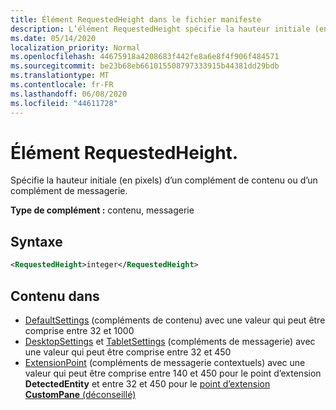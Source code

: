 ```yaml
---
title: Élément RequestedHeight dans le fichier manifeste
description: L’élément RequestedHeight spécifie la hauteur initiale (en pixels) d’un complément de contenu ou de messagerie.
ms.date: 05/14/2020
localization_priority: Normal
ms.openlocfilehash: 44675918a4208683f442fe8a6e8f4f906f484571
ms.sourcegitcommit: be23b68eb661015508797333915b44381dd29bdb
ms.translationtype: MT
ms.contentlocale: fr-FR
ms.lasthandoff: 06/08/2020
ms.locfileid: "44611728"
---
```

# <a name="requestedheight-element"></a>Élément RequestedHeight.

Spécifie la hauteur initiale (en pixels) d’un complément de contenu ou d’un complément de messagerie.

**Type de complément :** contenu, messagerie

## <a name="syntax"></a>Syntaxe

```XML
<RequestedHeight>integer</RequestedHeight>
```

## <a name="contained-in"></a>Contenu dans

- [DefaultSettings](defaultsettings.md) (compléments de contenu) avec une valeur qui peut être comprise entre 32 et 1000
- [DesktopSettings](desktopsettings.md) et [TabletSettings](tabletsettings.md) (compléments de messagerie) avec une valeur qui peut être comprise entre 32 et 450
- [ExtensionPoint](extensionpoint.md) (compléments de messagerie contextuels) avec une valeur qui peut être comprise entre 140 et 450 pour le point d’extension **DetectedEntity** et entre 32 et 450 pour le [point d’extension **CustomPane** (déconseillé)](https://developer.microsoft.com/outlook/blogs/make-your-add-ins-available-in-the-office-ribbon/)
